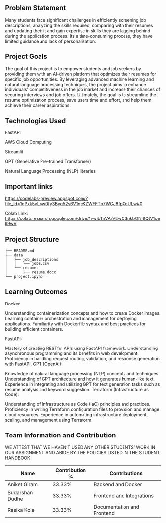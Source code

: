 
## Problem Statement
Many students face significant challenges in efficiently screening job descriptions, analyzing the skills required, comparing with their resumes and updating their it and gain expertise in skills they are lagging behind during the application process. Its a time-consuming process, they have limited guidance and lack of personalization.

## Project Goals
The goal of this project is to empower students and job seekers by providing them with an AI-driven platform that optimizes their resumes for specific job opportunities. By leveraging advanced machine learning and natural language processing techniques, the project aims to enhance individuals' competitiveness in the job market and increase their chances of securing interviews and job offers. Ultimately, the goal is to streamline the resume optimization process, save users time and effort, and help them achieve their career aspirations.



## Technologies Used
FastAPI

AWS Cloud Computing

Streamlit

GPT (Generative Pre-trained Transformer)

Natural Language Processing (NLP) libraries

## Important links
https://codelabs-preview.appspot.com/?file_id=1qPxk5vLow0fy3Byq52s6V1qcKZWFFTb7WCJ8fpXdULw#0

Colab Link:
https://colab.research.google.com/drive/1vwibTnVArVEwQSnkbONi9QtV1oeIl9wV

## Project Structure
```
├── README.md
├── data
│   ├── job_descriptions
│   │   └── jobs.csv
│   └── resumes
│       ├── resume.docx
└── project.ipynb
```
     
## Learning Outcomes
Docker

Understanding containerization concepts and how to create Docker images.
Learning container orchestration and management for deploying applications.
Familiarity with Dockerfile syntax and best practices for building efficient containers.

FastAPI:

Mastery of creating RESTful APIs using FastAPI framework.
Understanding asynchronous programming and its benefits in web development.
Proficiency in handling request routing, validation, and response generation with FastAPI.
GPT (OpenAI):

Knowledge of natural language processing (NLP) concepts and techniques.
Understanding of GPT architecture and how it generates human-like text.
Experience in integrating and utilizing GPT for text generation tasks such as resume analysis and keyword suggestion.
Terraform (Infrastructure as Code):

Understanding of Infrastructure as Code (IaC) principles and practices.
Proficiency in writing Terraform configuration files to provision and manage cloud resources.
Experience in automating infrastructure deployment, scaling, and management using Terraform.

## Team Information and Contribution 
WE ATTEST THAT WE HAVEN’T USED ANY OTHER STUDENTS’ WORK IN OUR ASSIGNMENT AND ABIDE BY THE POLICIES LISTED IN THE STUDENT HANDBOOK

Name | Contribution %| Contributions |
--- |--- | --- |
Aniket Giram    | 33.33% |Backend and Docker |
Sudarshan Dudhe | 33.33% |Frontend and Integrations |
Rasika Kole     | 33.33% |Documentation and Frontend |
